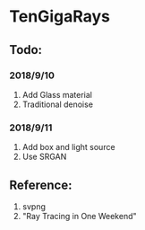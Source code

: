 # TenGigaRays

## Todo:

### 2018/9/10
1. Add Glass material
2. Traditional denoise

### 2018/9/11
1. Add box and light source
2. Use SRGAN

## Reference:
1. svpng
2. "Ray Tracing in One Weekend"
